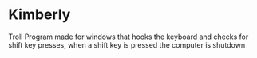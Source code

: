 # Kimberly

Troll Program made for windows that hooks the keyboard and checks for shift key presses,
when a shift key is pressed the computer is shutdown
